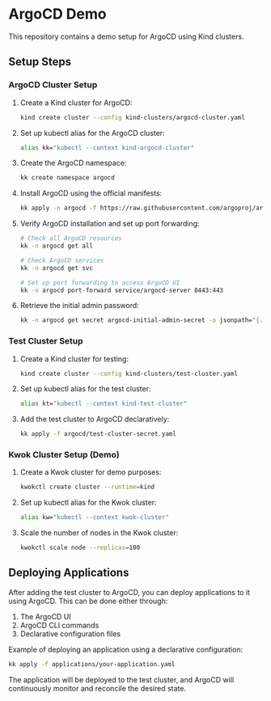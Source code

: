 # ArgoCD Demo

This repository contains a demo setup for ArgoCD using Kind clusters.

## Setup Steps

### ArgoCD Cluster Setup

1. Create a Kind cluster for ArgoCD:
   ```bash
   kind create cluster --config kind-clusters/argocd-cluster.yaml
   ```

2. Set up kubectl alias for the ArgoCD cluster:
   ```bash
   alias kk="kubectl --context kind-argocd-cluster"
   ```

3. Create the ArgoCD namespace:
   ```bash
   kk create namespace argocd
   ```

4. Install ArgoCD using the official manifests:
   ```bash
   kk apply -n argocd -f https://raw.githubusercontent.com/argoproj/argo-cd/refs/tags/v2.14.11/manifests/install.yaml
   ```

5. Verify ArgoCD installation and set up port forwarding:
   ```bash
   # Check all ArgoCD resources
   kk -n argocd get all

   # Check ArgoCD services
   kk -n argocd get svc

   # Set up port forwarding to access ArgoCD UI
   kk -n argocd port-forward service/argocd-server 8443:443
   ```

6. Retrieve the initial admin password:
   ```bash
   kk -n argocd get secret argocd-initial-admin-secret -o jsonpath="{.data.password}" | base64 -d && echo
   ```

### Test Cluster Setup

1. Create a Kind cluster for testing:
   ```bash
   kind create cluster --config kind-clusters/test-cluster.yaml
   ```

2. Set up kubectl alias for the test cluster:
   ```bash
   alias kt="kubectl --context kind-test-cluster"
   ```

3. Add the test cluster to ArgoCD declaratively:
   ```bash
   kk apply -f argocd/test-cluster-secret.yaml
   ```

### Kwok Cluster Setup (Demo)

1. Create a Kwok cluster for demo purposes:
   ```bash
   kwokctl create cluster --runtime=kind
   ```

2. Set up kubectl alias for the Kwok cluster:
   ```bash
   alias kw="kubectl --context kwok-cluster"
   ```

3. Scale the number of nodes in the Kwok cluster:
   ```bash
   kwokctl scale node --replicas=100
   ```

## Deploying Applications

After adding the test cluster to ArgoCD, you can deploy applications to it using ArgoCD. This can be done either through:

1. The ArgoCD UI
2. ArgoCD CLI commands
3. Declarative configuration files

Example of deploying an application using a declarative configuration:
```bash
kk apply -f applications/your-application.yaml
```

The application will be deployed to the test cluster, and ArgoCD will continuously monitor and reconcile the desired state.
